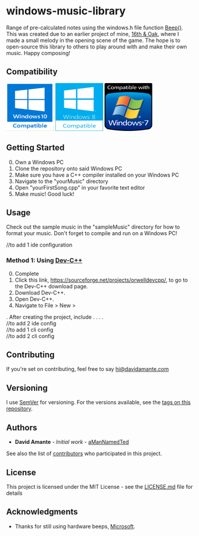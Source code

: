 # windows-music-library

Range of pre-calculated notes using the windows.h file function [Beep()](https://msdn.microsoft.com/en-us/library/windows/desktop/ms679277(v=vs.85).aspx). This was created due to an earlier project of mine, [16th & Oak](https://github.com/aManNamedTed/16th-Oak), where I made a small melody in the opening scene of the game. The hope is to open-source this library to others to play around with and make their own music. Happy composing!

## Compatibility

<div float="left" text-align="center">
  <img class="compat_img" width="128" height="128" src="img/win_10_compat_icon.png"/>
  <img class="compat_img" width="128" height="128" src="img/win_8_compat_icon.png"/>
  <img class="compat_img" width="128" height="128" src="img/win_7_compat_icon.png"/>
</div>

## Getting Started

0. Own a Windows PC
1. Clone the repository onto said Windows PC
2. Make sure you have a C++ compiler installed on your Windows PC
3. Navigate to the "yourMusic" directory
4. Open "yourFirstSong.cpp" in your favorite text editor
5. Make music! Good luck!

## Usage

Check out the sample music in the "sampleMusic" directory for how to format your music.
Don't forget to compile and run on a Windows PC!

//to add 1 ide configuration
### Method 1: Using [Dev-C++](https://sourceforge.net/projects/orwelldevcpp/)

0. Complete 
1. Click this link, https://sourceforge.net/projects/orwelldevcpp/, to go to the Dev-C++ download page.
2. Download Dev-C++.
3. Open Dev-C++.
4. Navigate to File > New > 

. After creating the project, include
.
.
.
.
<br/>
//to add 2 ide config
<br/>
//to add 1 cli config
<br/>
//to add 2 cli config

## Contributing

If you're set on contributing, feel free to say hi@davidamante.com

## Versioning

I use [SemVer](http://semver.org/) for versioning. For the versions available, see the [tags on this repository](https://github.com/aManNamedTed/windows-music-library/tags). 

## Authors

* **David Amante** - *Initial work* - [aManNamedTed](https://github.com/aManNamedTed)

See also the list of [contributors](https://github.com/your/project/contributors) who participated in this project.

## License

This project is licensed under the MIT License - see the [LICENSE.md](LICENSE.md) file for details

## Acknowledgments

* Thanks for still using hardware beeps, [Microsoft](https://github.com/Microsoft).
